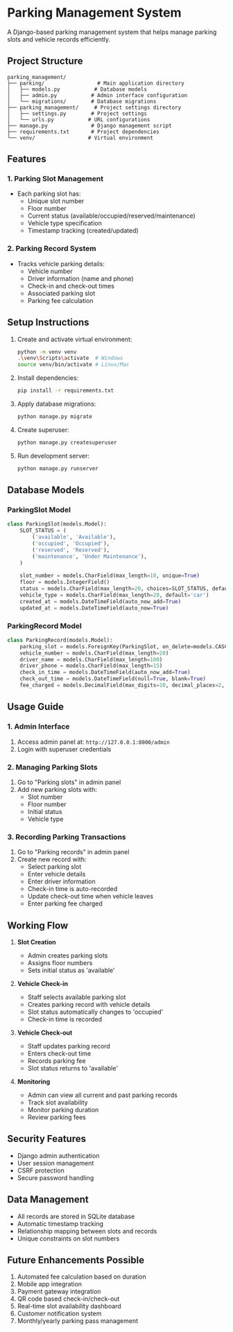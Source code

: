 # Parking Management System

A Django-based parking management system that helps manage parking slots and vehicle records efficiently.

## Project Structure

```
parking_management/
├── parking/                 # Main application directory
│   ├── models.py           # Database models
│   ├── admin.py           # Admin interface configuration
│   └── migrations/        # Database migrations
├── parking_management/     # Project settings directory
│   ├── settings.py        # Project settings
│   └── urls.py           # URL configurations
├── manage.py              # Django management script
├── requirements.txt       # Project dependencies
└── venv/                 # Virtual environment
```

## Features

### 1. Parking Slot Management
- Each parking slot has:
  - Unique slot number
  - Floor number
  - Current status (available/occupied/reserved/maintenance)
  - Vehicle type specification
  - Timestamp tracking (created/updated)

### 2. Parking Record System
- Tracks vehicle parking details:
  - Vehicle number
  - Driver information (name and phone)
  - Check-in and check-out times
  - Associated parking slot
  - Parking fee calculation

## Setup Instructions

1. Create and activate virtual environment:
   ```bash
   python -m venv venv
   .\venv\Scripts\activate  # Windows
   source venv/bin/activate # Linux/Mac
   ```

2. Install dependencies:
   ```bash
   pip install -r requirements.txt
   ```

3. Apply database migrations:
   ```bash
   python manage.py migrate
   ```

4. Create superuser:
   ```bash
   python manage.py createsuperuser
   ```

5. Run development server:
   ```bash
   python manage.py runserver
   ```

## Database Models

### ParkingSlot Model
```python
class ParkingSlot(models.Model):
    SLOT_STATUS = (
        ('available', 'Available'),
        ('occupied', 'Occupied'),
        ('reserved', 'Reserved'),
        ('maintenance', 'Under Maintenance'),
    )
    
    slot_number = models.CharField(max_length=10, unique=True)
    floor = models.IntegerField()
    status = models.CharField(max_length=20, choices=SLOT_STATUS, default='available')
    vehicle_type = models.CharField(max_length=20, default='car')
    created_at = models.DateTimeField(auto_now_add=True)
    updated_at = models.DateTimeField(auto_now=True)
```

### ParkingRecord Model
```python
class ParkingRecord(models.Model):
    parking_slot = models.ForeignKey(ParkingSlot, on_delete=models.CASCADE)
    vehicle_number = models.CharField(max_length=20)
    driver_name = models.CharField(max_length=100)
    driver_phone = models.CharField(max_length=15)
    check_in_time = models.DateTimeField(auto_now_add=True)
    check_out_time = models.DateTimeField(null=True, blank=True)
    fee_charged = models.DecimalField(max_digits=10, decimal_places=2, null=True, blank=True)
```

## Usage Guide

### 1. Admin Interface
1. Access admin panel at: `http://127.0.0.1:8000/admin`
2. Login with superuser credentials

### 2. Managing Parking Slots
1. Go to "Parking slots" in admin panel
2. Add new parking slots with:
   - Slot number
   - Floor number
   - Initial status
   - Vehicle type

### 3. Recording Parking Transactions
1. Go to "Parking records" in admin panel
2. Create new record with:
   - Select parking slot
   - Enter vehicle details
   - Enter driver information
   - Check-in time is auto-recorded
   - Update check-out time when vehicle leaves
   - Enter parking fee charged

## Working Flow

1. **Slot Creation**
   - Admin creates parking slots
   - Assigns floor numbers
   - Sets initial status as 'available'

2. **Vehicle Check-in**
   - Staff selects available parking slot
   - Creates parking record with vehicle details
   - Slot status automatically changes to 'occupied'
   - Check-in time is recorded

3. **Vehicle Check-out**
   - Staff updates parking record
   - Enters check-out time
   - Records parking fee
   - Slot status returns to 'available'

4. **Monitoring**
   - Admin can view all current and past parking records
   - Track slot availability
   - Monitor parking duration
   - Review parking fees

## Security Features
- Django admin authentication
- User session management
- CSRF protection
- Secure password handling

## Data Management
- All records are stored in SQLite database
- Automatic timestamp tracking
- Relationship mapping between slots and records
- Unique constraints on slot numbers

## Future Enhancements Possible
1. Automated fee calculation based on duration
2. Mobile app integration
3. Payment gateway integration
4. QR code based check-in/check-out
5. Real-time slot availability dashboard
6. Customer notification system
7. Monthly/yearly parking pass management 